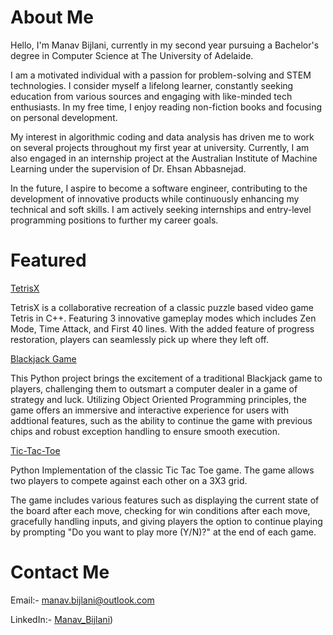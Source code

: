 # About Me

Hello, I'm Manav Bijlani, currently in my second year pursuing a Bachelor's degree in Computer Science at The University of Adelaide.

I am a motivated individual with a passion for problem-solving and STEM technologies. I consider myself a lifelong learner, constantly seeking education from various sources and engaging with like-minded tech enthusiasts. In my free time, I enjoy reading non-fiction books and focusing on personal development.

My interest in algorithmic coding and data analysis has driven me to work on several projects throughout my first year at university. Currently, I am also engaged in an internship project at the Australian Institute of Machine Learning under the supervision of Dr. Ehsan Abbasnejad.

In the future, I aspire to become a software engineer, contributing to the development of innovative products while continuously enhancing my technical and soft skills. I am actively seeking internships and entry-level programming positions to further my career goals.


# Featured

[TetrisX](https://github.com/Hussain5001/tetris)

TetrisX is a collaborative recreation of a classic puzzle based video game Tetris in C++. Featuring 3 innovative gameplay modes which includes Zen Mode, Time Attack, and First 40 lines. With the added feature of progress restoration, players can seamlessly pick up where they left off.


[Blackjack Game](https://github.com/ManavBijlani21/Blackjack-Game)

This Python project brings the excitement of a traditional Blackjack game to players, challenging them to outsmart a computer dealer in a game of strategy and luck. Utilizing Object Oriented Programming principles, the game offers an immersive and interactive experience for users with addtional features, such as the ability to continue the game with previous chips and robust exception handling to ensure smooth execution.


[Tic-Tac-Toe](https://github.com/ManavBijlani21/Tic-Tac-Toe)

Python Implementation of the classic Tic Tac Toe game. The game allows two players to compete against each other on a 3X3 grid.

The game includes various features such as displaying the current state of the board after each move, checking for win conditions after each move, gracefully handling inputs, and giving players the option to continue playing by prompting "Do you want to play more (Y/N)?" at the end of each game.


# Contact Me

Email:- manav.bijlani@outlook.com

LinkedIn:- [Manav_Bijlani](https://www.linkedin.com/in/manav-bijlani/))

<!---
ManavBijlani21/ManavBijlani21 is a ✨ special ✨ repository because its `README.md` (this file) appears on your GitHub profile.
You can click the Preview link to take a look at your changes.
--->
